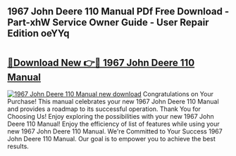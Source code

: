 ## 1967 John Deere 110 Manual PDf Free Download - Part-xhW Service Owner Guide - User Repair Edition oeYYq

# <h2><a href="http://bc97071.oget.top/?id=1967+John+Deere+110+Manual">🔗Download New 👉🔴 1967 John Deere 110 Manual</a></h2>

[![1967 John Deere 110 Manual new download](https://i.imgur.com/5g1atiW.png)](http://bc97071.oget.top/?id=1967+John+Deere+110+Manual)
Congratulations on Your Purchase! This manual celebrates your new 1967 John Deere 110 Manual and provides a roadmap to its successful operation. Thank You for Choosing Us! Enjoy exploring the possibilities with your new 1967 John Deere 110 Manual! Enjoy the efficiency of list of features while using your new 1967 John Deere 110 Manual. We're Committed to Your Success 1967 John Deere 110 Manual. Our goal is to empower you to achieve the best results.
